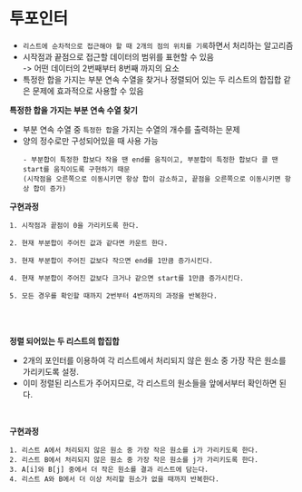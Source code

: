 # 투포인터
- `리스트에 순차적으로 접근해야 할 때 2개의 점의 위치를 기록`하면서 처리하는 알고리즘  
- 시작점과 끝점으로 접근할 데이터의 범위를 표현할 수 있음  
	-> 어떤 데이터의 2번째부터 8번째 까지의 요소  
- 특정한 합을 가지는 부분 연속 수열을 찾거나 정렬되어 있는 두 리스트의 합집합 같은 문제에 효과적으로 사용할 수 있음  



**특정한 합을 가지는 부분 연속 수열 찾기**
- 부분 연속 수열 중 `특정한 합`을 가지는 수열의 개수를 출력하는 문제  
- 양의 정수로만 구성되어있을 때 사용 가능
	```
	- 부분합이 특정한 합보다 작을 땐 end를 움직이고, 부분합이 특정한 합보다 클 땐 start를 움직이도록 구현하기 때문
	(시작점을 오른쪽으로 이동시키면 항상 합이 감소하고, 끝점을 오른쪽으로 이동시키면 항상 합이 증가)
	```

**구현과정**
```
1. 시작점과 끝점이 0을 가리키도록 한다.

2. 현재 부분합이 주어진 값과 같다면 카운트 한다.

3. 현재 부분합이 주어진 값보다 작으면 end를 1만큼 증가시킨다.

4. 현재 부분합이 주어진 값보다 크거나 같으면 start를 1만큼 증가시킨다.

5. 모든 경우를 확인할 때까지 2번부터 4번까지의 과정을 반복한다.
```

</br>
</br>


**정렬 되어있는 두 리스트의 합집합**  
- 2개의 포인터를 이용하여 각 리스트에서 처리되지 않은 원소 중 가장 작은 원소를 가리키도록 설정.
- 이미 정렬된 리스트가 주어지므로, 각 리스트의 원소들을 앞에서부터 확인하면 된다.

</br>

**구현과정**
```
1. 리스트 A에서 처리되지 않은 원소 중 가장 작은 원소를 i가 가리키도록 한다.
2. 리스트 B에서 처리되지 않은 원소 중 가장 작은 원소를 j가 가리키도록 한다.
3. A[i]와 B[j] 중에서 더 작은 원소를 결과 리스트에 담는다.
4. 리스트 A와 B에서 더 이상 처리할 원소가 없을 때까지 반복한다.
```
